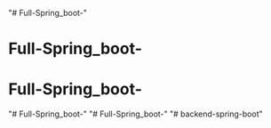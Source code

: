 "# Full-Spring_boot-" 
# Full-Spring_boot-
# Full-Spring_boot-
"# Full-Spring_boot-" 
"# Full-Spring_boot-" 
"# backend-spring-boot" 
